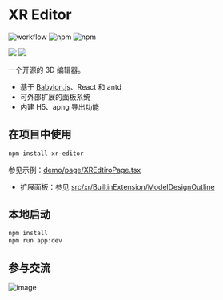 # XR Editor

![workflow](https://github.com/AwesomeXR/xr-editor/actions/workflows/ci.yml/badge.svg)
![npm](https://img.shields.io/npm/dw/xr-editor)
![npm](https://img.shields.io/npm/v/xr-editor)

![](https://rshop.tech/gw/assets/upload/202308292230998.png)
![](https://rshop.tech/gw/assets/upload/202308292258070.png)

一个开源的 3D 编辑器。

- 基于 [Babylon.js](https://www.babylonjs.com/)、React 和 antd
- 可外部扩展的面板系统
- 内建 H5、apng 导出功能

## 在项目中使用

```bash
npm install xr-editor
```

参见示例：[demo/page/XREdtiroPage.tsx](demo/page/XREdtiroPage.tsx)

- 扩展面板：参见 [src/xr/BuiltinExtension/ModelDesignOutline](src/xr/BuiltinExtension/ModelDesignOutline)

## 本地启动

```bash
npm install
npm run app:dev
```

## 参与交流

![image](https://github.com/AwesomeXR/xr-editor/assets/6647656/929c88b5-bd19-483e-b1cd-5db9dd219174)
